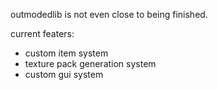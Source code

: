outmodedlib is not even close to being finished.

current featers:
- custom item system
- texture pack generation system
- custom gui system
